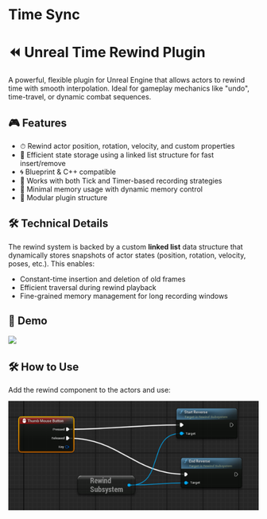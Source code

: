 # Time Sync
 
# ⏪ Unreal Time Rewind Plugin

A powerful, flexible plugin for Unreal Engine that allows actors to rewind time with smooth interpolation. Ideal for gameplay mechanics like "undo", time-travel, or dynamic combat sequences.

## 🎮 Features


- ⏱ Rewind actor position, rotation, velocity, and custom properties
- 🧠 Efficient state storage using a linked list structure for fast insert/remove
- 🌀 Blueprint & C++ compatible
- 🔧 Works with both Tick and Timer-based recording strategies
- 💾 Minimal memory usage with dynamic memory control
- 🧩 Modular plugin structure

## 🛠 Technical Details

The rewind system is backed by a custom **linked list** data structure that dynamically stores snapshots of actor states (position, rotation, velocity, poses, etc.). This enables:

- Constant-time insertion and deletion of old frames
- Efficient traversal during rewind playback
- Fine-grained memory management for long recording windows


## 📸 Demo

<img src="Resources\example.gif" width="600"/>

## 🛠 How to Use

Add the rewind component to the actors and use:

<img src="Resources/screenshot.png" width="600"/>
